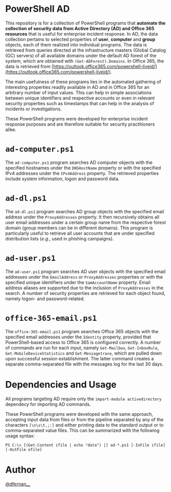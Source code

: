 # PowerShell AD
This repository is for a collection of PowerShell programs that **automate the collection of security data from Active Directory (AD) and Office 365 resources**  that is useful for enterprise incident response. In AD, the data collection pertains to selected properties of **user**, **computer** and **group** objects, each of them realized into individual programs. The data is retrieved from queries directed at the infrastructure masters (Global Catalog (GC) servers) of all available domains under the default AD forest of the system, which are obtained with `(Get-ADForest).Domains`. In Office 365, the data is retrieved from [https://outlook.office365.com/powershell-liveid/](https://outlook.office365.com/powershell-liveid/).

The main usefulness of these programs lies in the automated gathering of interesting properties readily available in AD and in Office 365 for an arbitrary number of input values. This can help in simple associations between unique identifiers and respective accounts or even in relevant security properties such as timestamps that can help in the analysis of incidents or investigations.

These PowerShell programs were developed for enterprise incident response purposes and are therefore suitable for security practitioners alike.

# `ad-computer.ps1`
The `ad-computer.ps1` program searches AD computer objects with the specified hostnames under the `DNSHostName` property or with the specified IPv4 addresses under the `IPv4Address` property. The retrieved properties include system information, logon and password data.

# `ad-dl.ps1`
The `ad-dl.ps1` program searches AD group objects with the specified email address under the `ProxyAddresses` property. It then recursively obtains all user email addresses under a certain group name from the respective forest domain (group members can be in different domains). This program is particularly useful to retrieve all user accounts that are under specified distribution lists (*e.g.*, used in phishing campaigns).

# `ad-user.ps1`
The `ad-user.ps1` program searches AD user objects with the specified email addresses under the `EmailAddress` or `ProxyAddresses` properties or with the specified unique identifiers under the `SamAccountName` property. Email address aliases are supported due to the inclusion of `ProxyAddresses` in the search. A number of security properties are retrieved for each object found, namely logon- and password-related.

# `office-365-email.ps1`
The `office-365-email.ps1` program searches Office 365 objects with the specified email addresses under the `Identity` property, provided that PowerShell-based access to Office 365 is configured correctly. A number of commands are run for each input, namely `Get-Mailbox`, `Get-InboxRule`, `Get-MobileDeviceStatistics` and `Get-Messagetrace`, which are pulled down upon successful session establishment. The latter command creates a separate comma-separated file with the messages log for the last 30 days.

# Dependencies and Usage
All programs targeting AD require only the `import-module activedirectory` dependecy for importing AD commands.

These PowerShell programs were developed with the same approach, accepting input data from files or from the pipeline separated by any of the characters `[\n\s\t,;:]` and either printing data to the standard output or to comma-separated value files. This can be summarized with the following usage syntax:
```
PS C:\> [(Get-Content ifile | echo "data") |] ad-*.ps1 [-InFile ifile] [-OutFile ofile]
```

# Author

[@dfernan__](https://twitter.com/dfernan__)